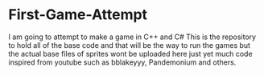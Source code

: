 # First-Game-Attempt
I am going to attempt to make a game in C++ and C#
This is the repository to hold all of the base code and that will be the way to run the games but the actual base files of sprites wont be uploaded here just yet
much code inspired from youtube such as bblakeyyy, Pandemonium and others.
